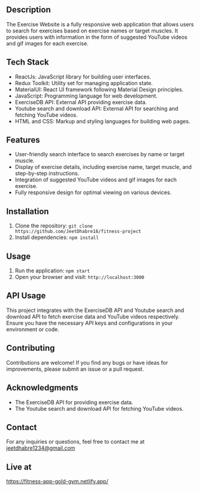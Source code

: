 
## Description

The Exercise Website is a fully responsive web application that allows users to search for exercises based on exercise names or target muscles. It provides users with information in the form of suggested YouTube videos and gif images for each exercise.

## Tech Stack

- ReactJs: JavaScript library for building user interfaces.
- Redux Toolkit: Utility set for managing application state.
- MaterialUI: React UI framework following Material Design principles.
- JavaScript: Programming language for web development.
- ExerciseDB API: External API providing exercise data.
- Youtube search and download API: External API for searching and fetching YouTube videos.
- HTML and CSS: Markup and styling languages for building web pages.

## Features

- User-friendly search interface to search exercises by name or target muscle.
- Display of exercise details, including exercise name, target muscle, and step-by-step instructions.
- Integration of suggested YouTube videos and gif images for each exercise.
- Fully responsive design for optimal viewing on various devices.

## Installation

1. Clone the repository: `git clone https://github.com/JeetDhabre18/fitness-project`
2. Install dependencies: `npm install`

## Usage

1. Run the application: `npm start`
2. Open your browser and visit: `http://localhost:3000`

## API Usage

This project integrates with the ExerciseDB API and Youtube search and download API to fetch exercise data and YouTube videos respectively. Ensure you have the necessary API keys and configurations in your environment or code.

## Contributing

Contributions are welcome! If you find any bugs or have ideas for improvements, please submit an issue or a pull request.

## Acknowledgments

- The ExerciseDB API for providing exercise data.
- The Youtube search and download API for fetching YouTube videos.

## Contact

For any inquiries or questions, feel free to contact me at jeetdhabre1234@gmail.com

## Live at
https://fitness-app-gold-gym.netlify.app/
